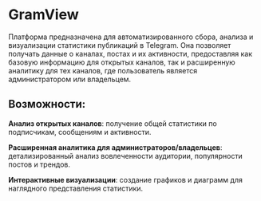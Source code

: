 # GramView
Платформа предназначена для автоматизированного сбора, анализа и визуализации статистики публикаций в Telegram. Она позволяет получать данные о каналах, постах и их активности, предоставляя как базовую информацию для открытых каналов, так и расширенную аналитику для тех каналов, где пользователь является администратором или владельцем.

## Возможности:
 
**Анализ открытых каналов**: получение общей статистики по подписчикам, сообщениям и активности.

**Расширенная аналитика для администраторов/владельцев**: детализированный анализ вовлеченности аудитории, популярности постов и трендов.

**Интерактивные визуализации**: создание графиков и диаграмм для наглядного представления статистики.
